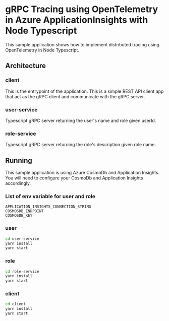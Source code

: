 # gRPC Tracing using OpenTelemetry in Azure ApplicationInsights with Node Typescript
This sample application shows how to implement distributed tracing using OpenTelemetry in Node Typescript.

## Architecture

### client

This is the entrypoint of the application. This is a simple REST API client app that act as the gRPC client and communicate with the gRPC server.

### user-service

Typescript gRPC server returning the user's name and role given userId.

### role-service

Typescript gRPC server returning the role's description given role name.

## Running

This sample application is using Azure CosmoDb and Application Insights. You will need to configure your CosmoDb 
and Application Insights accordingly.

### List of env variable for user and role

```
APPLICATION_INSIGHTS_CONNECTION_STRING
COSMOSDB_ENDPOINT
COSMOSDB_KEY
```

### user

```bash
cd user-service
yarn install
yarn start
```

### role

```bash
cd role-service
yarn install
yarn start
```

### client

```bash
cd client
yarn install
yarn start
```
